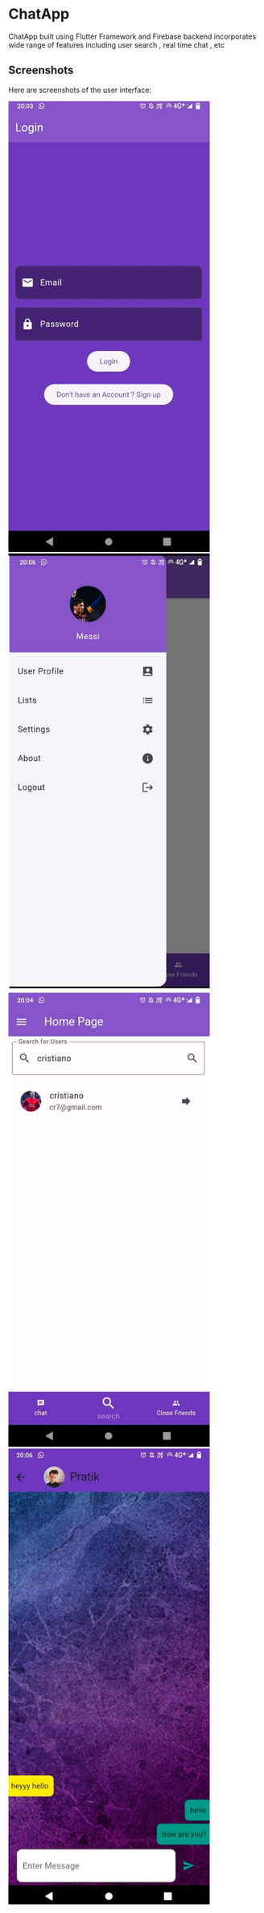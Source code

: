 # ChatApp

ChatApp built using Flutter Framework and Firebase backend incorporates wide range of features including user search , real time chat , etc
## Screenshots

Here are screenshots of the user interface:

<img src="https://github.com/pratik07092002/chatapp/raw/main/chatapp/screenshots/c.jpg" alt="ChatApp Screenshot" width="400"/>
<img src="https://github.com/pratik07092002/chatapp/raw/main/chatapp/screenshots/c1.jpg" alt="ChatApp Screenshot" width="400"/>
<img src="https://github.com/pratik07092002/chatapp/raw/main/chatapp/screenshots/c2.jpg" alt="ChatApp Screenshot" width="400"/>
<img src="https://github.com/pratik07092002/chatapp/raw/main/chatapp/screenshots/c3.jpg" alt="ChatApp Screenshot" width="400"/>

